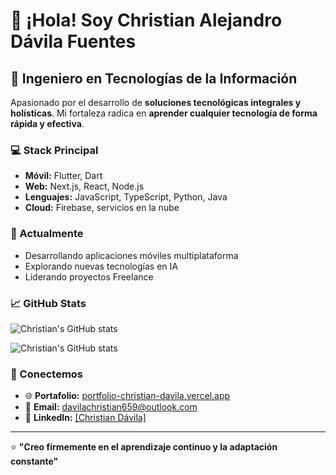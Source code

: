 # 👋 ¡Hola! Soy Christian Alejandro Dávila Fuentes

## 🚀 Ingeniero en Tecnologías de la Información

Apasionado por el desarrollo de **soluciones tecnológicas integrales y holísticas**. Mi fortaleza radica en **aprender cualquier tecnología de forma rápida y efectiva**.

### 💻 Stack Principal
- **Móvil:** Flutter, Dart
- **Web:** Next.js, React, Node.js
- **Lenguajes:** JavaScript, TypeScript, Python, Java
- **Cloud:** Firebase, servicios en la nube

### 🌱 Actualmente
- Desarrollando aplicaciones móviles multiplataforma
- Explorando nuevas tecnologías en IA
- Liderando proyectos Freelance

### 📈 GitHub Stats
![Christian's GitHub stats](https://github-stats-seven-taupe.vercel.app/api?username=chris3118&show_icons=true&theme=radical&count_private=true)

![Christian's GitHub stats](https://github-stats-seven-taupe.vercel.app/api?username=chris3118&show_icons=true&theme=radical&count_private=true&include_all_commits=true)


### 🔗 Conectemos
- 🌐 **Portafolio:** [portfolio-christian-davila.vercel.app](https://portfolio-christian-davila.vercel.app)
- 📧 **Email:** davilachristian659@outlook.com
- 💼 **LinkedIn:** [[Christian Dávila]](https://linkedin.com/in/christian-dávila-3a76b4214)

---
⭐️ **"Creo firmemente en el aprendizaje continuo y la adaptación constante"**

